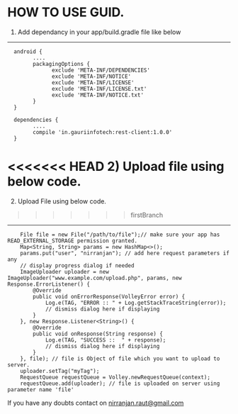 HOW TO USE GUID.
==============

1) Add dependancy in your app/build.gradle file like below
--------------

      android {
            ....
            packagingOptions {
                  exclude 'META-INF/DEPENDENCIES'
                  exclude 'META-INF/NOTICE'
                  exclude 'META-INF/LICENSE'
                  exclude 'META-INF/LICENSE.txt'
                  exclude 'META-INF/NOTICE.txt'
            }
      }

      dependencies {
            ....
            compile 'in.gauriinfotech:rest-client:1.0.0'
      }

<<<<<<< HEAD
2) Upload file using below code.
=======
2) Upload File using below code.
>>>>>>> firstBranch
--------------

        File file = new File("/path/to/file");// make sure your app has READ_EXTERNAL_STORAGE permission granted.
        Map<String, String> params = new HashMap<>();
        params.put("user", "nirranjan"); // add here request parameters if any
        // display progress dialog if needed
        ImageUploader uploader = new ImageUploader("www.example.com/upload.php", params, new Response.ErrorListener() {
            @Override
            public void onErrorResponse(VolleyError error) {
                Log.e(TAG, "ERROR :: " + Log.getStackTraceString(error));
                // dismiss dialog here if displaying
            }
        }, new Response.Listener<String>() {
            @Override
            public void onResponse(String response) {
                Log.e(TAG, "SUCCESS ::  " + response);
                // dismiss dialog here if displaying
            }
        }, file); // file is Object of file which you want to upload to server.
        uploader.setTag("myTag");
        RequestQueue requestQueue = Volley.newRequestQueue(context);
        requestQueue.add(uploader); // file is uploaded on server using parameter name 'file'


If you have any doubts contact on nirranjan.raut@gmail.com
